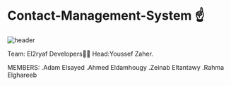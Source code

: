 # Contact-Management-System ☝

 ![header](https://capsule-render.vercel.app/api?type=slice)

 Team: El2ryaf Developers🫡🫡
 Head:Youssef Zaher.
 
 MEMBERS:
.Adam Elsayed
.Ahmed Eldamhougy
.Zeinab Eltantawy
.Rahma Elghareeb
